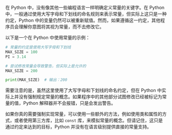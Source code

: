 在 Python 中，没有像其他一些编程语言一样明确定义常量的关键字。在 Python 中，一般通过使用大写字母和下划线的命名规则来表示常量，但实际上这只是一种约定，Python 中的变量仍然可以被重新赋值。然而，如果遵循这一约定，其他程序员会理解你意图将其视为常量，而不去修改它。

以下是一个在 Python 中使用常量的示例：

```python
# 常量的约定是使用大写字母和下划线
MAX_SIZE = 100
PI = 3.14

# 尝试修改常量会导致警告，但实际上是允许的
MAX_SIZE = 200

print(MAX_SIZE)  # 输出：200
```

需要注意的是，虽然这里使用了大写字母和下划线的命名约定，但在 Python 中实际上并没有强制规定常量的概念。如果程序中的其他部分试图修改已经被标记为常量的值，Python 解释器并不会报错，只是会发出警告。

如果你真的需要强制实现常量，可以使用一些额外的方法，例如使用类和属性的方式，或者使用第三方库，比如 `const` 库，来模拟常量的概念。但请记住，这只是通过约定来达到的目标，Python 并没有在语言级别提供直接的常量支持。